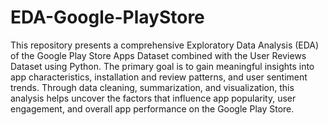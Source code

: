 # EDA-Google-PlayStore
This repository presents a comprehensive Exploratory Data Analysis (EDA) of the Google Play Store Apps Dataset combined with the User Reviews Dataset using Python. The primary goal is to gain meaningful insights into app characteristics, installation and review patterns, and user sentiment trends. Through data cleaning, summarization, and visualization, this analysis helps uncover the factors that influence app popularity, user engagement, and overall app performance on the Google Play Store.
